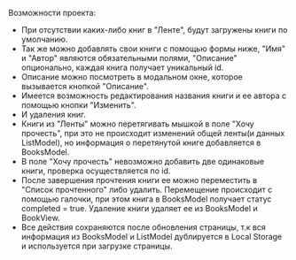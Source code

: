  Возможности проекта:
 
- При отсутствии каких-либо книг в "Ленте", будут загружены книги по умолчанию.
- Так же можно добавлять свои книги с помощью формы ниже, "Имя" и "Автор" являются обязательными полями, "Описание" опционально, каждая книга получает уникальный id.
- Описание можно посмотреть в модальном окне, которое вызывается кнопкой "Описание".
- Имеется возможность редактирования названия книги и ее автора с помощью кнопки "Изменить".
- И удаления книг.
- Книги из "Ленты" можно перетягивать мышкой в поле "Хочу прочесть", при это не происходит изменений общей ленты(и данных ListModel), но информация о перетянутой книге добавляется в BooksModel.
- В поле "Хочу прочесть" невозможно добавить две одинаковые книги, проверка осуществляется по id.
- После завершения прочтения книги ее можно переместить в "Cписок прочтенного" либо удалить. Перемещение происходит с помощью галочки, при этом книга в BooksModel получает статус completed = true. Удаление книги удаляет ее из BooksModel и BookView.
- Все действия сохраняются после обновления страницы, т.к вся информация из BooksModel и ListModel дублируется в Local Storage и используется при загрузке страницы.
